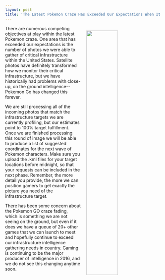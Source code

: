 ```yaml
---
layout: post
title: 'The Latest Pokemon Craze Has Exceeded Our Expectations When It Came To Photos Of Critical Infrastructure'
---
```

<p><img style="padding: 15px;" src="http://kinlane-productions.s3.amazonaws.com/api-evangelist-site/blog/infrastrucure.png" alt="" width="45%" align="right" /></p>
<p>There are numerous competing objectives at play within the latest Pokemon craze. One area that has exceeded our expectations is the number of photos we were able to gather of critical infrastructure within the United States. Satellite photos have definitely transformed how we monitor their critical infrastructure, but we have historically had problems with close-up, on the ground intelligence--Pokemon Go has changed this forever.</p>
<p>We are still processing all of the incoming photos that match the infrastructure targets we are currently profiling, but our estimates point to 100% target fulfillment. Once we are finished processing this round of image we will be able to produce a list of suggested coordinates for the next wave of Pokemon characters. Make sure you upload the .kml&nbsp;files for your target locations before midnight, so that your requests can be included in the next phase. Remember, the more detail you provide, the more we can position gamers to get exactly the picture you need of the infrastructure target.</p>
<p>There has been some concern about the Pokemon GO craze fading, which is something we are not seeing on the ground, but even if it does we have a queue of 20+ other games that we can launch to meet and hopefully continue to exceed our infrastructure intelligence gathering needs in country. Gaming is continuing to be the major producer of intelligence in 2016, and we do not see this changing anytime soon.</p>